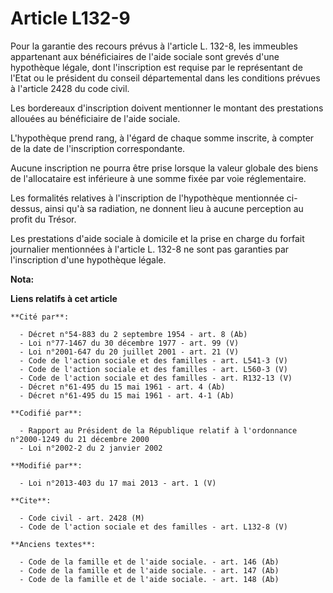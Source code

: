# Article L132-9

Pour la garantie des recours prévus à l'article L. 132-8, les immeubles appartenant aux bénéficiaires de l'aide sociale sont
grevés d'une hypothèque légale, dont l'inscription est requise par le représentant de l'Etat ou le président du conseil
départemental dans les conditions prévues à l'article 2428 du code civil. 

Les bordereaux d'inscription doivent mentionner le montant des prestations allouées au bénéficiaire de l'aide sociale. 

L'hypothèque prend rang, à l'égard de chaque somme inscrite, à compter de la date de l'inscription correspondante. 

Aucune inscription ne pourra être prise lorsque la valeur globale des biens de l'allocataire est inférieure à une somme fixée
par voie réglementaire. 

Les formalités relatives à l'inscription de l'hypothèque mentionnée ci-dessus, ainsi qu'à sa radiation, ne donnent lieu à
aucune perception au profit du Trésor. 

Les prestations d'aide sociale à domicile et la prise en charge du forfait journalier mentionnées à l'article L. 132-8 ne
sont pas garanties par l'inscription d'une hypothèque légale.

**Nota:**



**Liens relatifs à cet article**

	**Cité par**:

	  - Décret n°54-883 du 2 septembre 1954 - art. 8 (Ab)
	  - Loi n°77-1467 du 30 décembre 1977 - art. 99 (V)
	  - Loi n°2001-647 du 20 juillet 2001 - art. 21 (V)
	  - Code de l'action sociale et des familles - art. L541-3 (V)
	  - Code de l'action sociale et des familles - art. L560-3 (V)
	  - Code de l'action sociale et des familles - art. R132-13 (V)
	  - Décret n°61-495 du 15 mai 1961 - art. 4 (Ab)
	  - Décret n°61-495 du 15 mai 1961 - art. 4-1 (Ab)

	**Codifié par**:

	  - Rapport au Président de la République relatif à l'ordonnance n°2000-1249 du 21 décembre 2000
	  - Loi n°2002-2 du 2 janvier 2002

	**Modifié par**:

	  - Loi n°2013-403 du 17 mai 2013 - art. 1 (V)

	**Cite**:

	  - Code civil - art. 2428 (M)
	  - Code de l'action sociale et des familles - art. L132-8 (V)

	**Anciens textes**:

	  - Code de la famille et de l'aide sociale. - art. 146 (Ab)
	  - Code de la famille et de l'aide sociale. - art. 147 (Ab)
	  - Code de la famille et de l'aide sociale. - art. 148 (Ab)
